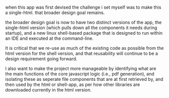 when this app was first devised the challenge i set myself was to make this a single-html. that broader design goal remains.

the broader design goal is now to have two distinct versions of the app, the single-html version (which pulls down all the components it needs during startup), and a new linux shell-based package that is designed to run within an IDE and executed at the command-line.

It is critical that we re-use as much of the existing code as possible from the html version for the shell version, and that reusability will continue to be a design requirement going forward.

I also want to make the project more manageable by identifying what are the main functions of the core javascript logic (i.e., pdf generation), and isolating these as seperate file components that are at first retrieved by, and then used by the html or shell-app, as per how other libraries are downloaded currently in the html version.